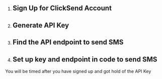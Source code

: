 
1. ## Sign Up for ClickSend Account
2. ## Generate API Key
3. ## Find the API endpoint to send SMS
4. ## Set up key and endpoint in code to send SMS

You will be timed after you have signed up and got hold of the API Key
